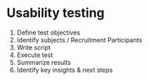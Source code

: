 # Usability testing
1. Define test objectives
2. Identify subjects / Recruitment Participants
3. Write script
4. Execute test
5. Summarize results
6. Identify key insights & next steps
